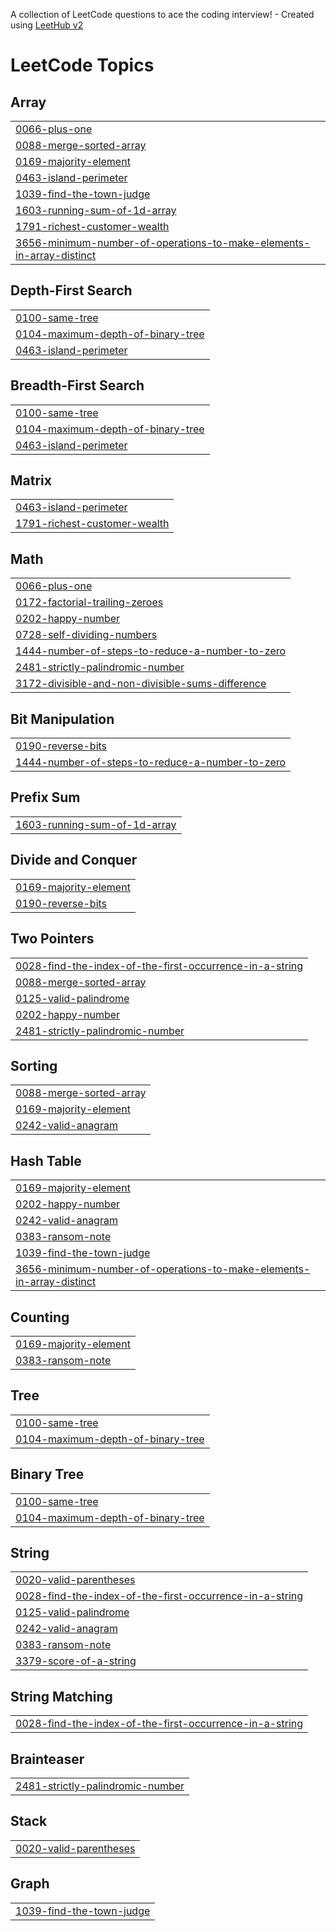 A collection of LeetCode questions to ace the coding interview! - Created using [LeetHub v2](https://github.com/arunbhardwaj/LeetHub-2.0)
<!---LeetCode Topics Start-->
# LeetCode Topics
## Array
|  |
| ------- |
| [0066-plus-one](https://github.com/miguelpafume/LeetCode/tree/master/0066-plus-one) |
| [0088-merge-sorted-array](https://github.com/miguelpafume/LeetCode/tree/master/0088-merge-sorted-array) |
| [0169-majority-element](https://github.com/miguelpafume/LeetCode/tree/master/0169-majority-element) |
| [0463-island-perimeter](https://github.com/miguelpafume/LeetCode/tree/master/0463-island-perimeter) |
| [1039-find-the-town-judge](https://github.com/miguelpafume/LeetCode/tree/master/1039-find-the-town-judge) |
| [1603-running-sum-of-1d-array](https://github.com/miguelpafume/LeetCode/tree/master/1603-running-sum-of-1d-array) |
| [1791-richest-customer-wealth](https://github.com/miguelpafume/LeetCode/tree/master/1791-richest-customer-wealth) |
| [3656-minimum-number-of-operations-to-make-elements-in-array-distinct](https://github.com/miguelpafume/LeetCode/tree/master/3656-minimum-number-of-operations-to-make-elements-in-array-distinct) |
## Depth-First Search
|  |
| ------- |
| [0100-same-tree](https://github.com/miguelpafume/LeetCode/tree/master/0100-same-tree) |
| [0104-maximum-depth-of-binary-tree](https://github.com/miguelpafume/LeetCode/tree/master/0104-maximum-depth-of-binary-tree) |
| [0463-island-perimeter](https://github.com/miguelpafume/LeetCode/tree/master/0463-island-perimeter) |
## Breadth-First Search
|  |
| ------- |
| [0100-same-tree](https://github.com/miguelpafume/LeetCode/tree/master/0100-same-tree) |
| [0104-maximum-depth-of-binary-tree](https://github.com/miguelpafume/LeetCode/tree/master/0104-maximum-depth-of-binary-tree) |
| [0463-island-perimeter](https://github.com/miguelpafume/LeetCode/tree/master/0463-island-perimeter) |
## Matrix
|  |
| ------- |
| [0463-island-perimeter](https://github.com/miguelpafume/LeetCode/tree/master/0463-island-perimeter) |
| [1791-richest-customer-wealth](https://github.com/miguelpafume/LeetCode/tree/master/1791-richest-customer-wealth) |
## Math
|  |
| ------- |
| [0066-plus-one](https://github.com/miguelpafume/LeetCode/tree/master/0066-plus-one) |
| [0172-factorial-trailing-zeroes](https://github.com/miguelpafume/LeetCode/tree/master/0172-factorial-trailing-zeroes) |
| [0202-happy-number](https://github.com/miguelpafume/LeetCode/tree/master/0202-happy-number) |
| [0728-self-dividing-numbers](https://github.com/miguelpafume/LeetCode/tree/master/0728-self-dividing-numbers) |
| [1444-number-of-steps-to-reduce-a-number-to-zero](https://github.com/miguelpafume/LeetCode/tree/master/1444-number-of-steps-to-reduce-a-number-to-zero) |
| [2481-strictly-palindromic-number](https://github.com/miguelpafume/LeetCode/tree/master/2481-strictly-palindromic-number) |
| [3172-divisible-and-non-divisible-sums-difference](https://github.com/miguelpafume/LeetCode/tree/master/3172-divisible-and-non-divisible-sums-difference) |
## Bit Manipulation
|  |
| ------- |
| [0190-reverse-bits](https://github.com/miguelpafume/LeetCode/tree/master/0190-reverse-bits) |
| [1444-number-of-steps-to-reduce-a-number-to-zero](https://github.com/miguelpafume/LeetCode/tree/master/1444-number-of-steps-to-reduce-a-number-to-zero) |
## Prefix Sum
|  |
| ------- |
| [1603-running-sum-of-1d-array](https://github.com/miguelpafume/LeetCode/tree/master/1603-running-sum-of-1d-array) |
## Divide and Conquer
|  |
| ------- |
| [0169-majority-element](https://github.com/miguelpafume/LeetCode/tree/master/0169-majority-element) |
| [0190-reverse-bits](https://github.com/miguelpafume/LeetCode/tree/master/0190-reverse-bits) |
## Two Pointers
|  |
| ------- |
| [0028-find-the-index-of-the-first-occurrence-in-a-string](https://github.com/miguelpafume/LeetCode/tree/master/0028-find-the-index-of-the-first-occurrence-in-a-string) |
| [0088-merge-sorted-array](https://github.com/miguelpafume/LeetCode/tree/master/0088-merge-sorted-array) |
| [0125-valid-palindrome](https://github.com/miguelpafume/LeetCode/tree/master/0125-valid-palindrome) |
| [0202-happy-number](https://github.com/miguelpafume/LeetCode/tree/master/0202-happy-number) |
| [2481-strictly-palindromic-number](https://github.com/miguelpafume/LeetCode/tree/master/2481-strictly-palindromic-number) |
## Sorting
|  |
| ------- |
| [0088-merge-sorted-array](https://github.com/miguelpafume/LeetCode/tree/master/0088-merge-sorted-array) |
| [0169-majority-element](https://github.com/miguelpafume/LeetCode/tree/master/0169-majority-element) |
| [0242-valid-anagram](https://github.com/miguelpafume/LeetCode/tree/master/0242-valid-anagram) |
## Hash Table
|  |
| ------- |
| [0169-majority-element](https://github.com/miguelpafume/LeetCode/tree/master/0169-majority-element) |
| [0202-happy-number](https://github.com/miguelpafume/LeetCode/tree/master/0202-happy-number) |
| [0242-valid-anagram](https://github.com/miguelpafume/LeetCode/tree/master/0242-valid-anagram) |
| [0383-ransom-note](https://github.com/miguelpafume/LeetCode/tree/master/0383-ransom-note) |
| [1039-find-the-town-judge](https://github.com/miguelpafume/LeetCode/tree/master/1039-find-the-town-judge) |
| [3656-minimum-number-of-operations-to-make-elements-in-array-distinct](https://github.com/miguelpafume/LeetCode/tree/master/3656-minimum-number-of-operations-to-make-elements-in-array-distinct) |
## Counting
|  |
| ------- |
| [0169-majority-element](https://github.com/miguelpafume/LeetCode/tree/master/0169-majority-element) |
| [0383-ransom-note](https://github.com/miguelpafume/LeetCode/tree/master/0383-ransom-note) |
## Tree
|  |
| ------- |
| [0100-same-tree](https://github.com/miguelpafume/LeetCode/tree/master/0100-same-tree) |
| [0104-maximum-depth-of-binary-tree](https://github.com/miguelpafume/LeetCode/tree/master/0104-maximum-depth-of-binary-tree) |
## Binary Tree
|  |
| ------- |
| [0100-same-tree](https://github.com/miguelpafume/LeetCode/tree/master/0100-same-tree) |
| [0104-maximum-depth-of-binary-tree](https://github.com/miguelpafume/LeetCode/tree/master/0104-maximum-depth-of-binary-tree) |
## String
|  |
| ------- |
| [0020-valid-parentheses](https://github.com/miguelpafume/LeetCode/tree/master/0020-valid-parentheses) |
| [0028-find-the-index-of-the-first-occurrence-in-a-string](https://github.com/miguelpafume/LeetCode/tree/master/0028-find-the-index-of-the-first-occurrence-in-a-string) |
| [0125-valid-palindrome](https://github.com/miguelpafume/LeetCode/tree/master/0125-valid-palindrome) |
| [0242-valid-anagram](https://github.com/miguelpafume/LeetCode/tree/master/0242-valid-anagram) |
| [0383-ransom-note](https://github.com/miguelpafume/LeetCode/tree/master/0383-ransom-note) |
| [3379-score-of-a-string](https://github.com/miguelpafume/LeetCode/tree/master/3379-score-of-a-string) |
## String Matching
|  |
| ------- |
| [0028-find-the-index-of-the-first-occurrence-in-a-string](https://github.com/miguelpafume/LeetCode/tree/master/0028-find-the-index-of-the-first-occurrence-in-a-string) |
## Brainteaser
|  |
| ------- |
| [2481-strictly-palindromic-number](https://github.com/miguelpafume/LeetCode/tree/master/2481-strictly-palindromic-number) |
## Stack
|  |
| ------- |
| [0020-valid-parentheses](https://github.com/miguelpafume/LeetCode/tree/master/0020-valid-parentheses) |
## Graph
|  |
| ------- |
| [1039-find-the-town-judge](https://github.com/miguelpafume/LeetCode/tree/master/1039-find-the-town-judge) |
<!---LeetCode Topics End-->